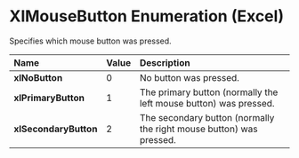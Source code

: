 
# XlMouseButton Enumeration (Excel)

Specifies which mouse button was pressed.



|**Name**|**Value**|**Description**|
|:-----|:-----|:-----|
|**xlNoButton**|0|No button was pressed.|
|**xlPrimaryButton**|1|The primary button (normally the left mouse button) was pressed.|
|**xlSecondaryButton**|2|The secondary button (normally the right mouse button) was pressed.|
